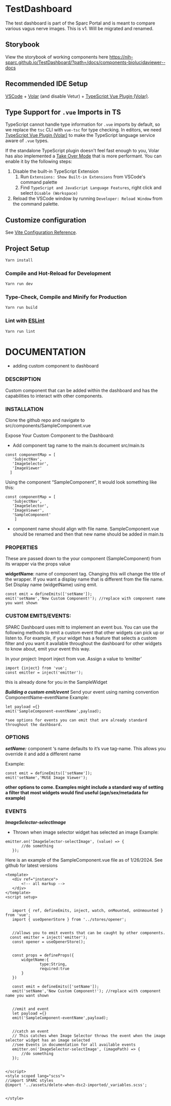 # TestDashboard
The test dashboard is part of the Sparc Portal and is meant to compare various vagus nerve images. This is v1. Will be migrated and renamed. 

## Storybook
View the storybook of working components here
https://nih-sparc.github.io/TestDashboard/?path=/docs/components-biolucidaviewer--docs

## Recommended IDE Setup

[VSCode](https://code.visualstudio.com/) + [Volar](https://marketplace.visualstudio.com/items?itemName=Vue.volar) (and disable Vetur) + [TypeScript Vue Plugin (Volar)](https://marketplace.visualstudio.com/items?itemName=Vue.vscode-typescript-vue-plugin).

## Type Support for `.vue` Imports in TS

TypeScript cannot handle type information for `.vue` imports by default, so we replace the `tsc` CLI with `vue-tsc` for type checking. In editors, we need [TypeScript Vue Plugin (Volar)](https://marketplace.visualstudio.com/items?itemName=Vue.vscode-typescript-vue-plugin) to make the TypeScript language service aware of `.vue` types.

If the standalone TypeScript plugin doesn't feel fast enough to you, Volar has also implemented a [Take Over Mode](https://github.com/johnsoncodehk/volar/discussions/471#discussioncomment-1361669) that is more performant. You can enable it by the following steps:

1. Disable the built-in TypeScript Extension
    1) Run `Extensions: Show Built-in Extensions` from VSCode's command palette
    2) Find `TypeScript and JavaScript Language Features`, right click and select `Disable (Workspace)`
2. Reload the VSCode window by running `Developer: Reload Window` from the command palette.

## Customize configuration

See [Vite Configuration Reference](https://vitejs.dev/config/).

## Project Setup

```sh
Yarn install
```

### Compile and Hot-Reload for Development

```sh
Yarn run dev
```

### Type-Check, Compile and Minify for Production

```sh
Yarn run build
```

### Lint with [ESLint](https://eslint.org/)

```sh
Yarn run lint
```


# DOCUMENTATION 
- adding custom component to dashboard

### DESCRIPTION
Custom component that can be added within the dashboard and has the capabilities to interact with other components.


### INSTALLATION
Clone the github repo and navigate to src/components/SampleComponent.vue

Expose Your Custom Component to the Dashboard:
 - Add component tag name to the main.ts document
	src/main.ts
```
const componentMap = [
   'SubjectNav',
   'ImageSelector',
   'ImageViewer'
  ] 
```

Using the component “SampleComponent”, It would look something like this:
```
const componentMap = [
   'SubjectNav',
   'ImageSelector',
   'ImageViewer',
   'SampleComponent'
    ]
```

* component name should align with file name. SampleComponent.vue should be renamed and then that new name should be added in main.ts 


### PROPERTIES
These are passed down to the your component (SampleComponent) from its wrapper via the props value


**widgetName**: 
name of component tag. Changing this will change the title of the wrapper. If you want a display name that is different from the file name. 
Set Display name (widgetName) using emit.
   ```
const emit = defineEmits(['setName']);
emit('setName','New Custom Component!'); //replace with component name you want shown
```



### CUSTOM EMITS/EVENTS:

SPARC Dashboard  uses mitt to implement an event bus. You can use the following methods to emit a custom event that other widgets can pick up or listen to. For example, if your widget has a feature that selects a custom filter and you want it available throughout the dashboard for other widgets to know about, emit your event this way. 

In your project:
Import inject from vue. 
Assign a value to ‘emitter’
   ```
import {inject} from 'vue';
const emitter = inject('emitter');
```
this is already done for you in the SampleWidget

***Building a custom emit/event***
Send your event using naming convention ComponentName-eventName
Example:
   ```
let payload ={}
emit('SampleComponent-eventName',payload);
```
	*see options for events you can emit that are already standard throughout the dashboard. 

### OPTIONS

***setName:*** 
component ‘s name defaults to it’s vue tag-name. This allows you override it and add a different name

Example:
   ```
const emit = defineEmits(['setName']);
emit('setName','MUSE Image Viewer');
```

**other options to come. Examples might include a standard way of setting a filter that most widgets would find useful (age/sex/metadata for example)**

### EVENTS

***ImageSelector-selectImage***
- Thrown when image selector widget has selected an image
Example:

```
emitter.on('ImageSelector-selectImage', (value) => { 
       //do something
   });
   ```
Here is an example of the SampleComponent.vue file as of 1/26/2024. See github for latest versions

```
<template>
   <div ref="instance">
       <!-- all markup -->
   </div>
</template>
<script setup>


   import { ref, defineEmits, inject, watch, onMounted, onUnmounted } from 'vue';
   import { useOpenerStore } from '../stores/opener';


   //allows you to emit events that can be caught by other components.
  const emitter = inject('emitter');
   const opener = useOpenerStore();


   const props = defineProps({
       widgetName:{
               type:String,
               required:true
       }
   })
  
   const emit = defineEmits(['setName']);
   emit('setName','New Custom Component!'); //replace with component name you want shown


   //emit and event
   let payload ={}
   emit('SampleComponent-eventName',payload);


   //catch an event
   // This catches when Image Selector throws the event when the image selector widget has an image selected
   //see Events in documentation for all available events
   emitter.on('ImageSelector-selectImage', (imagePath) => { 
       //do something
   });


</script>
<style scoped lang="scss">
//import SPARC styles
@import '../assets/delete-when-dsc2-imported/_variables.scss';


</style>
```

